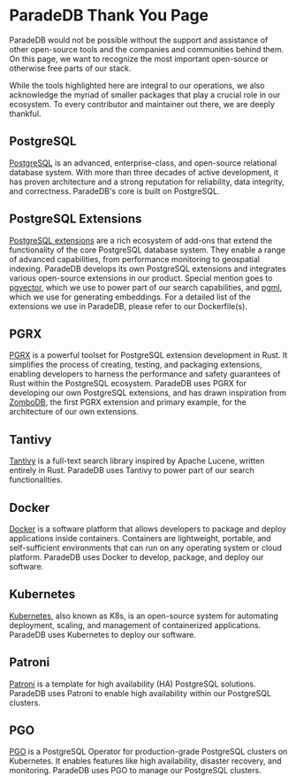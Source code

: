 # ParadeDB Thank You Page

ParadeDB would not be possible without the support and assistance of other open-source
tools and the companies and communities behind them. On this page, we want to recognize
the most important open-source or otherwise free parts of our stack.

While the tools highlighted here are integral to our operations, we also
acknowledge the myriad of smaller packages that play a crucial role in our ecosystem.
To every contributor and maintainer out there, we are deeply thankful.

## PostgreSQL

[PostgreSQL](https://www.postgresql.org/) is an advanced, enterprise-class, and
open-source relational database system. With more than three decades of active development,
it has proven architecture and a strong reputation for reliability, data integrity,
and correctness. ParadeDB's core is built on PostgreSQL.

## PostgreSQL Extensions

[PostgreSQL extensions](https://pgxn.org/) are a rich ecosystem of add-ons that extend
the functionality of the core PostgreSQL database system. They enable a range of
advanced capabilities, from performance monitoring to geospatial indexing. ParadeDB
develops its own PostgreSQL extensions and integrates various open-source extensions
in our product. Special mention goes to [pgvector](https://github.com/pgvector/pgvector),
which we use to power part of our search capabilities, and [pgml](https://github.com/postgresml/postgresml/tree/master/pgml-extension),
which we use for generating embeddings. For a detailed list of the extensions we
use in ParadeDB, please refer to our Dockerfile(s).

## PGRX

[PGRX](https://github.com/pgcentralfoundation/pgrx) is a powerful toolset for
PostgreSQL extension development in Rust. It simplifies the process of creating,
testing, and packaging extensions, enabling developers to harness the performance
and safety guarantees of Rust within the PostgreSQL ecosystem. ParadeDB uses PGRX
for developing our own PostgreSQL extensions, and has drawn inspiration from [ZomboDB](https://github.com/zombodb/zombodb),
the first PGRX extension and primary example, for the architecture of our own extensions.

## Tantivy

[Tantivy](https://github.com/quickwit-oss/tantivy) is a full-text search library
inspired by Apache Lucene, written entirely in Rust. ParadeDB uses Tantivy to power
part of our search functionalities.

## Docker

[Docker](https://www.docker.com) is a software platform that allows developers to
package and deploy applications inside containers. Containers are lightweight, portable,
and self-sufficient environments that can run on any operating system or cloud platform.
ParadeDB uses Docker to develop, package, and deploy our software.

## Kubernetes

[Kubernetes](https://kubernetes.io), also known as K8s, is an open-source system
for automating deployment, scaling, and management of containerized applications.
ParadeDB uses Kubernetes to deploy our software.

## Patroni

[Patroni](https://github.com/zalando/patroni) is a template for high availability
(HA) PostgreSQL solutions. ParadeDB uses Patroni to enable high availability within
our PostgreSQL clusters.

## PGO

[PGO](https://github.com/CrunchyData/postgres-operator) is a PostgreSQL Operator
for production-grade PostgreSQL clusters on Kubernetes. It enables features like
high availability, disaster recovery, and monitoring. ParadeDB uses PGO to manage
our PostgreSQL clusters.
